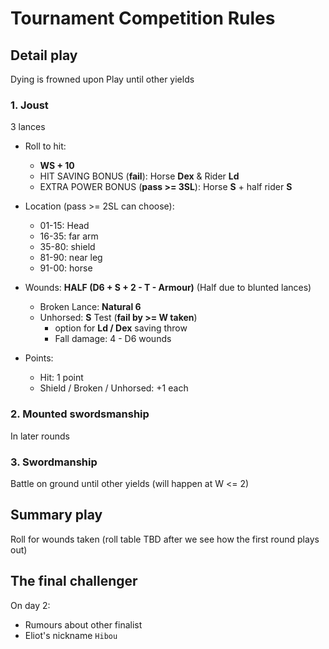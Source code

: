 # Tournament Competition Rules

## Detail play

Dying is frowned upon
Play until other yields

### 1. Joust

3 lances

- Roll to hit:
  - **WS + 10**
  - HIT SAVING BONUS (**fail**): Horse **Dex** & Rider **Ld**
  - EXTRA POWER BONUS (**pass >= 3SL**): Horse **S** + half rider **S**

- Location (pass >= 2SL can choose):
  - 01-15: Head
  - 16-35: far arm
  - 35-80: shield
  - 81-90: near leg
  - 91-00: horse

- Wounds: **HALF (D6 + S + 2 - T - Armour)** (Half due to blunted lances)
  - Broken Lance: **Natural 6**
  - Unhorsed: **S** Test (**fail by >= W taken**)
    - option for **Ld / Dex** saving throw
    - Fall damage: 4 - D6 wounds

- Points:
  - Hit: 1 point
  - Shield / Broken / Unhorsed: +1 each

### 2. Mounted swordsmanship

In later rounds

### 3. Swordmanship

Battle on ground until other yields (will happen at W <= 2)

## Summary play

Roll for wounds taken (roll table TBD after we see how the first round plays out)

## The final challenger

On day 2:

- Rumours about other finalist
- Eliot's nickname `Hibou`
